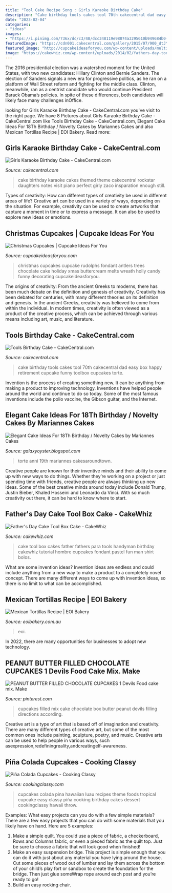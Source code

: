 ```yaml
---
title: "Tool Cake Recipe Song : Girls Karaoke Birthday Cake"
description: "Cake birthday tools cakes tool 70th cakecentral dad easy box happy retirement cupcake funny toolbox cupcakes torte"
date: "2023-02-04"
categories:
- "ideas"
images:
- "https://i.pinimg.com/736x/dc/c3/48/dcc348119e98074a3295610b949684b0--chocolate-frosting-chocolate-cupcakes.jpg"
featuredImage: "https://cdn001.cakecentral.com/gallery/2015/07/900_dtJYbR6M4h-tools-birthday-cake.jpg"
featured_image: "http://cupcakeideasforyou.com/wp-content/uploads/multiplesarboles.jpg"
image: "https://cakewhiz.com/wp-content/uploads/2014/02/fathers-day-tool-box-cake.jpeg"
---
```



The 2016 presidential election was a watershed moment for the United States, with two new candidates: Hillary Clinton and Bernie Sanders. The election of Sanders signals a new era for progressive politics, as he ran on a platform of Wall Street reform and fighting for the middle class. Clinton, meanwhile, ran as a centrist candidate who would continue President Barack Obama’s policies. In spite of these differences, both candidates will likely face many challenges inOffice.

	

		
looking for Girls Karaoke Birthday Cake - CakeCentral.com you've visit to the right page. We have 8 Pictures about Girls Karaoke Birthday Cake - CakeCentral.com like Tools Birthday Cake - CakeCentral.com, Elegant Cake Ideas For 18Th Birthday / Novelty Cakes by Mariannes Cakes and also Mexican Tortillas Recipe | EOI Bakery. Read more:
		
    
## Girls Karaoke Birthday Cake - CakeCentral.com

<img loading=lazy src="http://cdn001.cakecentral.com/gallery/2015/03/900_724943fhQT_girls-karaoke-birthday-cake.jpg" onerror="this.onerror=null;this.src='https://tse4.mm.bing.net/th?id=OIP.Zq_5YKCvpZhslq9ZoqPGgwHaLH&amp;pid=15.1';" alt="Girls Karaoke Birthday Cake - CakeCentral.com">

_Source: cakecentral.com_

>cake birthday karaoke cakes themed theme cakecentral rockstar daughters notes visit piano perfect girly zaco insparation enough still. 

	

Types of creativity: How can different types of creativity be used in different areas of life?
Creative art can be used in a variety of ways, depending on the situation. For example, creativity can be used to create artworks that capture a moment in time or to express a message. It can also be used to explore new ideas or emotions.

    
## Christmas Cupcakes | Cupcake Ideas For You

<img loading=lazy src="http://cupcakeideasforyou.com/wp-content/uploads/multiplesarboles.jpg" onerror="this.onerror=null;this.src='https://tse2.mm.bing.net/th?id=OIP.OsjF9Ygwdqj2Gn7bloXVOQHaE9&amp;pid=15.1';" alt="Christmas Cupcakes | Cupcake Ideas For You">

_Source: cupcakeideasforyou.com_

>christmas cupcakes cupcake rudolphs fondant antlers trees chocolate cake holiday xmas buttercream melts wreath holly candy funny decorating cupcakeideasforyou. 

	

The origins of creativity: From the ancient Greeks to moderns, there has been much debate on the definition and genesis of creativity.
Creativity has been debated for centuries, with many different theories on its definition and genesis. In the ancient Greeks, creativity was believed to come from within the individual. In modern times, creativity is often viewed as a product of the creative process, which can be achieved through various means including art, music, and literature.

    
## Tools Birthday Cake - CakeCentral.com

<img loading=lazy src="https://cdn001.cakecentral.com/gallery/2015/07/900_dtJYbR6M4h-tools-birthday-cake.jpg" onerror="this.onerror=null;this.src='https://tse4.mm.bing.net/th?id=OIP.7bvC9KNlgOl9f1eISda4awHaJ4&amp;pid=15.1';" alt="Tools Birthday Cake - CakeCentral.com">

_Source: cakecentral.com_

>cake birthday tools cakes tool 70th cakecentral dad easy box happy retirement cupcake funny toolbox cupcakes torte. 

	

Invention is the process of creating something new. It can be anything from making a product to improving technology. Inventions have helped people around the world and continue to do so today. Some of the most famous inventions include the polio vaccine, the Gibson guitar, and the Internet.

    
## Elegant Cake Ideas For 18Th Birthday / Novelty Cakes By Mariannes Cakes

<img loading=lazy src="https://i.pinimg.com/736x/bb/9f/9c/bb9f9c1d138927afbd97f66b7274f798--diamond-cake-gift-box-cakes.jpg" onerror="this.onerror=null;this.src='https://tse2.mm.bing.net/th?id=OIP.iwA329TdL2DLn94_0NoBJQHaKA&amp;pid=15.1';" alt="Elegant Cake Ideas For 18Th Birthday / Novelty Cakes by Mariannes Cakes">

_Source: galaxyoyster.blogspot.com_

>torte anni 19th mariannes cakesaroundtown. 

	

Creative people are known for their inventive minds and their ability to come up with new ways to do things. Whether they’re working on a project or just spending time with friends, creative people are always thinking up new ideas. Some of the best creative minds around today include Donald Trump, Justin Bieber, Khaled Hosseini and Leonardo da Vinci. With so much creativity out there, it can be hard to know where to start.

    
## Father&#039;s Day Cake Tool Box Cake - CakeWhiz

<img loading=lazy src="https://cakewhiz.com/wp-content/uploads/2014/02/fathers-day-tool-box-cake.jpeg" onerror="this.onerror=null;this.src='https://tse2.mm.bing.net/th?id=OIP.LZBffSDyzgOIhUrw582GFgHaHK&amp;pid=15.1';" alt="Father&#039;s Day Cake Tool Box Cake - CakeWhiz">

_Source: cakewhiz.com_

>cake tool box cakes father fathers para tools handyman birthday cakewhiz tutorial hombre cupcakes fondant pastel fun man shirt bolos. 

	

What are some invention ideas?
Invention ideas are endless and could include anything from a new way to make a product to a completely novel concept. There are many different ways to come up with invention ideas, so there is no limit to what can be accomplished.

    
## Mexican Tortillas Recipe | EOI Bakery

<img loading=lazy src="https://www.eoibakery.com.au/wp-content/uploads/2019/05/EOI_Mexican-Tortillas.jpg" onerror="this.onerror=null;this.src='https://tse4.mm.bing.net/th?id=OIP.lVveNgBai7l77TE1nwR1zQHaDI&amp;pid=15.1';" alt="Mexican Tortillas Recipe | EOI Bakery">

_Source: eoibakery.com.au_

>eoi. 

	

In 2022, there are many opportunities for businesses to adopt new technology.

    
## PEANUT BUTTER FILLED CHOCOLATE CUPCAKES 1 Devils Food Cake Mix. Make

<img loading=lazy src="https://i.pinimg.com/736x/dc/c3/48/dcc348119e98074a3295610b949684b0--chocolate-frosting-chocolate-cupcakes.jpg" onerror="this.onerror=null;this.src='https://tse3.mm.bing.net/th?id=OIP.arMVlOL36X9EOm38ymzE_wHaJ6&amp;pid=15.1';" alt="PEANUT BUTTER FILLED CHOCOLATE CUPCAKES 1 Devils Food cake mix. Make">

_Source: pinterest.com_

>cupcakes filled mix cake chocolate box butter peanut devils filling directions according. 

	

Creative art is a type of art that is based off of imagination and creativity. There are many different types of creative art, but some of the most common ones include painting, sculpture, poetry, and music. Creative arts can be used to help people in various ways, such asexpression,redefiningreality,andcreatingelf-awareness.

    
## Piña Colada Cupcakes - Cooking Classy

<img loading=lazy src="https://www.cookingclassy.com/wp-content/uploads/2016/03/pina_colada_cupcakes7..jpg" onerror="this.onerror=null;this.src='https://tse2.mm.bing.net/th?id=OIP.LjBu1DHDKlFP8cCkgGdSiAHaLH&amp;pid=15.1';" alt="Piña Colada Cupcakes - Cooking Classy">

_Source: cookingclassy.com_

>cupcakes colada pina hawaiian luau recipes theme foods tropical cupcake easy classy piña cooking birthday cakes dessert cookingclassy hawaii throw. 

	

Examples: What easy projects can you do with a few simple materials?
There are a few easy projects that you can do with some materials that you likely have on hand. Here are 5 examples:
1. Make a simple quilt. You could use a piece of fabric, a checkerboard, Rows and Columns fabric, or even a pieced fabric as the quilt top. Just be sure to choose a fabric that will look good when finished! 
2. Make an easy suspension bridge. This project is simple enough that you can do it with just about any material you have lying around the house. Cut some pieces of wood out of lumber and lay them across the bottom of your child’s play fort or sandbox to create the foundation for the bridge. Then just glue someWrap rope around each post and you’re ready to go! 
3. Build an easy rocking chair.


